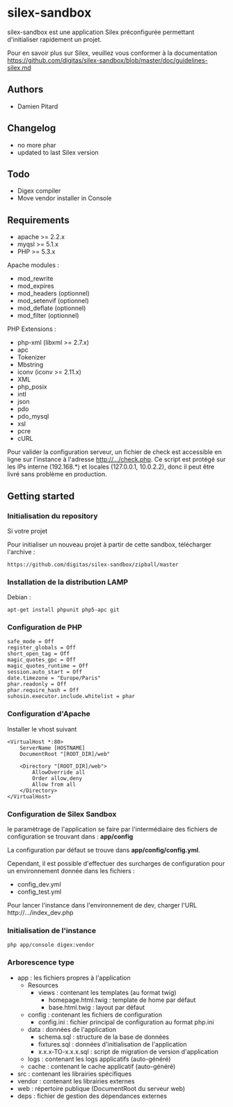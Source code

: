 silex-sandbox
=============

silex-sandbox est une application Silex préconfigurée permettant d'initialiser
rapidement un projet.

Pour en savoir plus sur Silex, veuillez vous conformer à la documentation
https://github.com/digitas/silex-sandbox/blob/master/doc/guidelines-silex.md

Authors
-------

* Damien Pitard <dpitard at digitas dot fr>

Changelog
---------

* no more phar
* updated to last Silex version

Todo
----
* Digex compiler
* Move vendor installer in Console


Requirements
------------

* apache >= 2.2.x
* myqsl >= 5.1.x
* PHP >= 5.3.x

Apache modules :

* mod_rewrite
* mod_expires
* mod_headers (optionnel)
* mod_setenvif (optionnel)
* mod_deflate (optionnel)
* mod_filter (optionnel)

PHP Extensions :

* php-xml (libxml >= 2.7.x)
* apc
* Tokenizer
* Mbstring
* iconv (iconv >= 2.11.x)
* XML
* php_posix
* intl
* json
* pdo
* pdo_mysql
* xsl
* pcre
* cURL

Pour valider la configuration serveur, un fichier de check est accessible en ligne
sur l'instance à l'adresse <http://.../check.php>. Ce script est protégé sur les
IPs interne (192.168.*) et locales (127.0.0.1, 10.0.2.2), donc il peut être livré
sans problème en production.

Getting started
---------------

### Initialisation du repository

Si votre projet 

Pour initialiser un nouveau projet à partir de cette sandbox, télécharger l'archive :

    https://github.com/digitas/silex-sandbox/zipball/master

### Installation de la distribution LAMP

Debian :

    apt-get install phpunit php5-apc git

### Configuration de PHP

    safe_mode = Off
    register_globals = Off
    short_open_tag = Off
    magic_quotes_gpc = Off
    magic_quotes_runtime = Off
    session.auto_start = Off
    date.timezone = "Europe/Paris"
    phar.readonly = Off
    phar.require_hash = Off
    suhosin.executor.include.whitelist = phar

### Configuration d'Apache

Installer le vhost suivant

    <VirtualHost *:80>
        ServerName [HOSTNAME]
        DocumentRoot "[ROOT_DIR]/web"

        <Directory "[ROOT_DIR]/web">
            AllowOverride all
            Order allow,deny
            Allow from all
        </Directory>
    </VirtualHost>

### Configuration de Silex Sandbox

le paramètrage de l'application se faire par l'intermédiaire des fichiers de
configuration se trouvant dans : **app/config**

La configuration par défaut se trouve dans **app/config/config.yml**.

Cependant, il est possible d'effectuer des surcharges de configuration pour un
environnement donnée dans les fichiers :

* config_dev.yml
* config_test.yml

Pour lancer l'instance dans l'environnement de dev, charger l'URL http://.../index_dev.php

### Initialisation de l'instance

    php app/console digex:vendor

### Arborescence type

* app : les fichiers propres à l'application
    * Resources
        * views : contenant les templates (au format twig)
            * homepage.html.twig : template de home par défaut
            * base.html.twig : layout par défaut
    * config : contenant les fichiers de configuration
        * config.ini : fichier principal de configuration au format php.ini
    * data : données de l'application
        * schema.sql : structure de la base de données
        * fixtures.sql : données d'initialisation de l'application
        * x.x.x-TO-x.x.x.sql : script de migration de version d'application
    * logs : contenant les logs applicatifs  (auto-généré)
    * cache : contenant le cache applicatif (auto-généré)
* src : contenant les librairies spécifiques
* vendor : contenant les librairies externes
* web : répertoire publique (DocumentRoot du serveur web)
* deps : fichier de gestion des dépendances externes